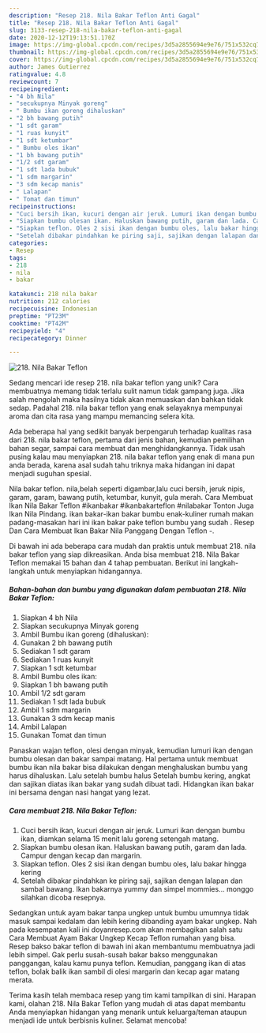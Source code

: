 ```yaml
---
description: "Resep 218. Nila Bakar Teflon Anti Gagal"
title: "Resep 218. Nila Bakar Teflon Anti Gagal"
slug: 3133-resep-218-nila-bakar-teflon-anti-gagal
date: 2020-12-12T19:13:51.170Z
image: https://img-global.cpcdn.com/recipes/3d5a2855694e9e76/751x532cq70/218-nila-bakar-teflon-foto-resep-utama.jpg
thumbnail: https://img-global.cpcdn.com/recipes/3d5a2855694e9e76/751x532cq70/218-nila-bakar-teflon-foto-resep-utama.jpg
cover: https://img-global.cpcdn.com/recipes/3d5a2855694e9e76/751x532cq70/218-nila-bakar-teflon-foto-resep-utama.jpg
author: James Gutierrez
ratingvalue: 4.8
reviewcount: 7
recipeingredient:
- "4 bh Nila"
- "secukupnya Minyak goreng"
- " Bumbu ikan goreng dihaluskan"
- "2 bh bawang putih"
- "1 sdt garam"
- "1 ruas kunyit"
- "1 sdt ketumbar"
- " Bumbu oles ikan"
- "1 bh bawang putih"
- "1/2 sdt garam"
- "1 sdt lada bubuk"
- "1 sdm margarin"
- "3 sdm kecap manis"
- " Lalapan"
- " Tomat dan timun"
recipeinstructions:
- "Cuci bersih ikan, kucuri dengan air jeruk. Lumuri ikan dengan bumbu ikan, diamkan selama 15 menit lalu goreng setengah matang."
- "Siapkan bumbu olesan ikan. Haluskan bawang putih, garam dan lada. Campur dengan kecap dan margarin."
- "Siapkan teflon. Oles 2 sisi ikan dengan bumbu oles, lalu bakar hingga kering"
- "Setelah dibakar pindahkan ke piring saji, sajikan dengan lalapan dan sambal bawang. Ikan bakarnya yummy dan simpel mommies... monggo silahkan dicoba resepnya."
categories:
- Resep
tags:
- 218
- nila
- bakar

katakunci: 218 nila bakar 
nutrition: 212 calories
recipecuisine: Indonesian
preptime: "PT23M"
cooktime: "PT42M"
recipeyield: "4"
recipecategory: Dinner

---
```



![218. Nila Bakar Teflon](https://img-global.cpcdn.com/recipes/3d5a2855694e9e76/751x532cq70/218-nila-bakar-teflon-foto-resep-utama.jpg)

Sedang mencari ide resep 218. nila bakar teflon yang unik? Cara membuatnya memang tidak terlalu sulit namun tidak gampang juga. Jika salah mengolah maka hasilnya tidak akan memuaskan dan bahkan tidak sedap. Padahal 218. nila bakar teflon yang enak selayaknya mempunyai aroma dan cita rasa yang mampu memancing selera kita.

Ada beberapa hal yang sedikit banyak berpengaruh terhadap kualitas rasa dari 218. nila bakar teflon, pertama dari jenis bahan, kemudian pemilihan bahan segar, sampai cara membuat dan menghidangkannya. Tidak usah pusing kalau mau menyiapkan 218. nila bakar teflon yang enak di mana pun anda berada, karena asal sudah tahu triknya maka hidangan ini dapat menjadi suguhan spesial.

Nila bakar teflon. nila,belah seperti digambar,lalu cuci bersih, jeruk nipis, garam, garam, bawang putih, ketumbar, kunyit, gula merah. Cara Membuat Ikan Nila Bakar Teflon #ikanbakar #ikanbakarteflon #nilabakar Tonton Juga Ikan Nila Pindang. ikan bakar-ikan bakar bumbu enak-kuliner rumah makan padang-masakan hari ini ikan bakar pake teflon bumbu yang sudah . Resep Dan Cara Membuat Ikan Bakar Nila Panggang Dengan Teflon -.


Di bawah ini ada beberapa cara mudah dan praktis untuk membuat 218. nila bakar teflon yang siap dikreasikan. Anda bisa membuat 218. Nila Bakar Teflon memakai 15 bahan dan 4 tahap pembuatan. Berikut ini langkah-langkah untuk menyiapkan hidangannya.

<!--inarticleads1-->

##### Bahan-bahan dan bumbu yang digunakan dalam pembuatan 218. Nila Bakar Teflon:

1. Siapkan 4 bh Nila
1. Siapkan secukupnya Minyak goreng
1. Ambil  Bumbu ikan goreng (dihaluskan):
1. Gunakan 2 bh bawang putih
1. Sediakan 1 sdt garam
1. Sediakan 1 ruas kunyit
1. Siapkan 1 sdt ketumbar
1. Ambil  Bumbu oles ikan:
1. Siapkan 1 bh bawang putih
1. Ambil 1/2 sdt garam
1. Sediakan 1 sdt lada bubuk
1. Ambil 1 sdm margarin
1. Gunakan 3 sdm kecap manis
1. Ambil  Lalapan
1. Gunakan  Tomat dan timun


Panaskan wajan teflon, olesi dengan minyak, kemudian lumuri ikan dengan bumbu olesan dan bakar sampai matang. Hal pertama untuk membuat bumbu ikan nila bakar bisa dilakukan dengan menghaluskan bumbu yang harus dihaluskan. Lalu setelah bumbu halus Setelah bumbu kering, angkat dan sajikan diatas ikan bakar yang sudah dibuat tadi. Hidangkan ikan bakar ini bersama dengan nasi hangat yang lezat. 

<!--inarticleads2-->

##### Cara membuat 218. Nila Bakar Teflon:

1. Cuci bersih ikan, kucuri dengan air jeruk. Lumuri ikan dengan bumbu ikan, diamkan selama 15 menit lalu goreng setengah matang.
1. Siapkan bumbu olesan ikan. Haluskan bawang putih, garam dan lada. Campur dengan kecap dan margarin.
1. Siapkan teflon. Oles 2 sisi ikan dengan bumbu oles, lalu bakar hingga kering
1. Setelah dibakar pindahkan ke piring saji, sajikan dengan lalapan dan sambal bawang. Ikan bakarnya yummy dan simpel mommies... monggo silahkan dicoba resepnya.


Sedangkan untuk ayam bakar tanpa ungkep untuk bumbu umumnya tidak masuk sampai kedalam dan lebih kering dibanding ayam bakar ungkep. Nah pada kesempatan kali ini doyanresep.com akan membagikan salah satu Cara Membuat Ayam Bakar Ungkep Kecap Teflon rumahan yang bisa. Resep bakso bakar teflon di bawah ini akan membantumu membuatnya jadi lebih simpel. Gak perlu susah-susah bakar bakso menggunakan panggangan, kalau kamu punya teflon. Kemudian, panggang ikan di atas teflon, bolak balik ikan sambil di olesi margarin dan kecap agar matang merata. 

Terima kasih telah membaca resep yang tim kami tampilkan di sini. Harapan kami, olahan 218. Nila Bakar Teflon yang mudah di atas dapat membantu Anda menyiapkan hidangan yang menarik untuk keluarga/teman ataupun menjadi ide untuk berbisnis kuliner. Selamat mencoba!

